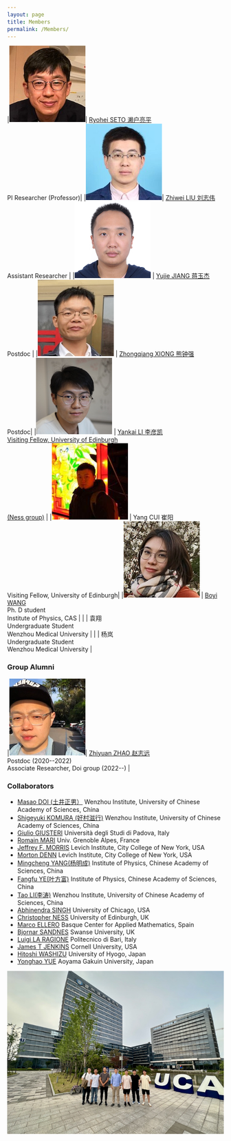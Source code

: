 ```yaml
---
layout: page
title: Members
permalink: /Members/
---
```


|[![Seto](/assets/img/Seto2.jpeg)](/aprofile/)|  [Ryohei SETO 濑户亮平](9myprofile.md) <br> PI Researcher (Professor)|
|[![Zhiwei](/assets/img/Zhiwei.jpeg)](https://www.researchgate.net/profile/Zhiwei-Liu-49)| [Zhiwei LIU 刘志伟](https://www.researchgate.net/profile/Zhiwei-Liu-49) <br> Assistant Researcher |
|![Yujie](/assets/img/Yujie.jpeg)  | [Yujie JIANG 蒋玉杰](https://scholar.google.com/citations?user=8d1fMNwAAAAJ) <br> Postdoc |
|[![Zhongqiang](/assets/img/Zhongqiang.jpeg)](https://www.researchgate.net/profile/Zhongqiang-Xiong) | [Zhongqiang XIONG 熊钟强](https://www.researchgate.net/profile/Zhongqiang-Xiong) <br> Postdoc|
|[![Yankai Li](/assets/img/Yankai.jpeg)](https://scholar.google.com/citations?user=zYSDLm4AAAAJ&hl=en) | [Yankai LI 李彦凯<br> Visiting Fellow, University of Edinburgh](https://scholar.google.com/citations?user=zYSDLm4AAAAJ&hl=en)  <br> [(Ness group)](https://christopherjness.github.io/group.html) |
|![Yang](/assets/img/YangCui.jpeg) | Yang CUI 崔阳<br> Visiting Fellow, University of Edinburgh|
|[![Boyi](/assets/img/Boyi.jpeg)](https://www.researchgate.net/profile/Boyi-Wang-4) | [Boyi WANG](https://www.researchgate.net/profile/Boyi-Wang-4) <br> Ph. D student <br> Institute of Physics, CAS |
| | 袁翔 <br> Undergraduate Student  <br> Wenzhou Medical University |
| | 杨岚 <br> Undergraduate Student <br> Wenzhou Medical University |

### Group Alumni

|[![Zhiyuan](/assets/img/Zhiyuan.jpeg)](https://www.researchgate.net/profile/Zhiyuan_Zhao11)| [Zhiyuan ZHAO 赵志远](https://scholar.google.com/citations?hl=fr&user=e4Z56nQAAAAJ&view_op=list_works&sortby=pubdate) <br> Postdoc (2020--2022) <br> Associate Researcher, Doi group (2022--) |


### Collaborators

- [Masao DOI (土井正男）](http://mdoi.jp/index_E.html) Wenzhou Institute, University of Chinese Academy of Sciences, China
- [Shigeyuki KOMURA (好村滋行)](http://biosoft.world.coocan.jp) Wenzhou Institute, University of Chinese Academy of Sciences, China
- [Giulio GIUSTERI](https://www.math.unipd.it/~giusteri/) Università degli Studi di Padova, Italy
- [Romain MARI](http://rmari.github.io) Univ. Grenoble Alpes, France
- [Jeffrey F. MORRIS](http://www-levich.engr.ccny.cuny.edu/~jmorris/index.html) Levich Institute, City College of New York, USA
- [Morton DENN](http://www-levich.engr.ccny.cuny.edu/mdcv.htm) Levich Institute, City College of New York, USA
- [Mingcheng YANG(杨明成)](http://www.iop.cas.cn/rcjy/zgjgwry/?id=2023) Institute of Physics, Chinese Academy of Sciences, China
- [Fangfu YE(叶方富)](http://www.iop.cas.cn/rcjy/zgjgwry/?id=2022) Institute of Physics, Chinese Academy of Sciences, China
- [Tao LI(李涛)](http://www.wiucas.ac.cn/team/group/2019/516.html) Wenzhou Institute, University of Chinese Academy of Sciences, China
- [Abhinendra SINGH](https://scholar.google.com/citations?user=M2IMz3QAAAAJ&hl=nl) University of Chicago, USA
- [Christopher NESS](https://christopherjness.github.io) University of Edinburgh, UK
- [Marco ELLERO](http://www.bcamath.org/en/people/mellero) Basque Center for Applied Mathematics, Spain
- [Bjornar SANDNES](https://www.swansea.ac.uk/staff/b.sandnes) Swanse University, UK
- [Luigi LA RAGIONE](https://scholar.google.com/citations?user=YiG-vvwAAAAJ&hl=en) Politecnico di Bari, Italy
- [James T JENKINS](https://www.cee.cornell.edu/faculty-directory/james-t-jenkins) Cornell University, USA
- [Hitoshi WASHIZU](http://washizu.org/lab/index-e.html) University of Hyogo, Japan
- [Yonghao YUE](http://mns.k.u-tokyo.ac.jp/~yonghao/) Aoyama Gakuin University, Japan


<center>
     <img class="fit-picture"
     src="/assets/img/groupphoto.jpeg"
     alt="group photo 2023">
</center>
